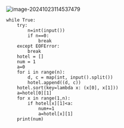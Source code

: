 ![image-20241023114537479](C:\Users\宋铠仁\AppData\Roaming\Typora\typora-user-images\image-20241023114537479.png)

```
while True:
    try:
        n=int(input())
        if n==0:
            break
    except EOFError:
        break
    hotel = []
    num = 1
    a=0
    for i in range(n):
        d, c = map(int, input().split())
        hotel.append((d, c))
    hotel.sort(key=lambda x: (x[0], x[1]))
    a=hotel[0][1]
    for x in range(1,n):
        if hotel[x][1]<a:
            num+=1
            a=hotel[x][1]
    print(num)
```